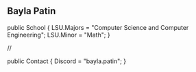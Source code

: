 ## Bayla  Patin ##

public School
{
  LSU.Majors = "Computer Science and Computer Engineering";
  LSU.Minor = "Math";
}
  
// 

public Contact
{
  Discord = "bayla.patin";
}
